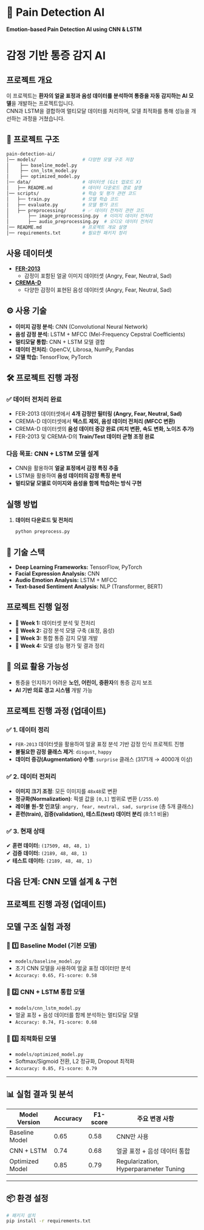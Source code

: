# 🏥 Pain Detection AI
**Emotion-based Pain Detection AI using CNN & LSTM**

# 감정 기반 통증 감지 AI

## 프로젝트 개요
이 프로젝트는 **환자의 얼굴 표정과 음성 데이터를 분석하여 통증을 자동 감지하는 AI 모델**을 개발하는 프로젝트입니다.  
CNN과 LSTM을 결합하여 멀티모달 데이터를 처리하며, 모델 최적화를 통해 성능을 개선하는 과정을 거쳤습니다.  
## 📂 프로젝트 구조
 ```bash
pain-detection-ai/
│── models/                 # 다양한 모델 구조 저장
│    ├── baseline_model.py 
│    ├── cnn_lstm_model.py 
│    ├── optimized_model.py
│── data/                   # 데이터셋 (Git 업로드 X)
│   ├── README.md           # 데이터 다운로드 경로 설명
│── scripts/                # 학습 및 평가 관련 코드
│   ├── train.py            # 모델 학습 코드
│   ├── evaluate.py         # 모델 평가 코드
│   ├── preprocessing/      # ✅ 데이터 전처리 관련 코드
│       ├── image_preprocessing.py  # 이미지 데이터 전처리
│       ├── audio_preprocessing.py  # 오디오 데이터 전처리
│── README.md               # 프로젝트 개요 설명
│── requirements.txt        # 필요한 패키지 정리
````


## 사용 데이터셋
- **[FER-2013](https://www.kaggle.com/datasets/msambare/fer2013)**
  - 감정이 포함된 얼굴 이미지 데이터셋 (Angry, Fear, Neutral, Sad)
- **[CREMA-D](https://github.com/CheyneyComputerScience/CREMA-D)**
  - 다양한 감정이 표현된 음성 데이터셋 (Angry, Fear, Neutral, Sad)

## ⚙️ 사용 기술
- **이미지 감정 분석:** CNN (Convolutional Neural Network)
- **음성 감정 분석:** LSTM + MFCC (Mel-Frequency Cepstral Coefficients)
- **멀티모달 통합:** CNN + LSTM 모델 결합
- **데이터 전처리:** OpenCV, Librosa, NumPy, Pandas
- **모델 학습:** TensorFlow, PyTorch

## 🛠 프로젝트 진행 과정
### ✅ 데이터 전처리 완료
- FER-2013 데이터셋에서 **4개 감정만 필터링 (Angry, Fear, Neutral, Sad)**
- CREMA-D 데이터셋에서 **텍스트 제외, 음성 데이터 전처리 (MFCC 변환)**
- CREMA-D 데이터셋의 **음성 데이터 증강 완료 (피치 변환, 속도 변화, 노이즈 추가)**
- FER-2013 및 CREMA-D의 **Train/Test 데이터 균형 조정 완료**

### 다음 목표: CNN + LSTM 모델 설계
- CNN을 활용하여 **얼굴 표정에서 감정 특징 추출**
- LSTM을 활용하여 **음성 데이터의 감정 특징 분석**
- **멀티모달 모델로 이미지와 음성을 함께 학습하는 방식 구현**

## 실행 방법
1. **데이터 다운로드 및 전처리**
   ```bash
   python preprocess.py

## 🔧 기술 스택
- **Deep Learning Frameworks:** TensorFlow, PyTorch
- **Facial Expression Analysis:** CNN
- **Audio Emotion Analysis:** LSTM + MFCC
- **Text-based Sentiment Analysis:** NLP (Transformer, BERT)

## 프로젝트 진행 일정
- 📅 **Week 1:** 데이터셋 분석 및 전처리
- 📅 **Week 2:** 감정 분석 모델 구축 (표정, 음성)
- 📅 **Week 3:** 통합 통증 감지 모델 개발
- 📅 **Week 4:** 모델 성능 평가 및 결과 정리

## 🏥 의료 활용 가능성
- 통증을 인지하기 어려운 **노인, 어린이, 중환자**의 통증 감지 보조
- **AI 기반 의료 경고 시스템** 개발 가능

## 프로젝트 진행 과정 (업데이트) 

### ✅ 1. 데이터 정리
- `FER-2013` 데이터셋을 활용하여 얼굴 표정 분석 기반 감정 인식 프로젝트 진행
- **불필요한 감정 클래스 제거**: `disgust`, `happy`
- **데이터 증강(Augmentation) 수행**: `surprise` 클래스 (3171개 → 4000개 이상)

### ✅ 2. 데이터 전처리
- **이미지 크기 조정**: 모든 이미지를 `48x48`로 변환
- **정규화(Normalization)**: 픽셀 값을 `[0,1]` 범위로 변환 (`/255.0`)
- **레이블 원-핫 인코딩**: `angry, fear, neutral, sad, surprise` (총 5개 클래스)
- **훈련(train), 검증(validation), 테스트(test) 데이터 분리** (8:1:1 비율)

### ✅ 3. 현재 상태
✔ **훈련 데이터:** `(17509, 48, 48, 1)`  
✔ **검증 데이터:** `(2189, 48, 48, 1)`  
✔ **테스트 데이터:** `(2189, 48, 48, 1)`

다음 단계: **CNN 모델 설계 & 구현**
---
## 프로젝트 진행 과정 (업데이트) 

## 모델 구조 실험 과정
### 🔹 1️⃣ **Baseline Model (기본 모델)**
- `models/baseline_model.py`
- 초기 CNN 모델을 사용하여 얼굴 표정 데이터만 분석
- `Accuracy: 0.65, F1-score: 0.58`

### 🔹 2️⃣ **CNN + LSTM 통합 모델**
- `models/cnn_lstm_model.py`
- 얼굴 표정 + 음성 데이터를 함께 분석하는 멀티모달 모델
- `Accuracy: 0.74, F1-score: 0.68`

### 🔹 3️⃣ **최적화된 모델**
- `models/optimized_model.py`
- Softmax/Sigmoid 전환, L2 정규화, Dropout 최적화
- `Accuracy: 0.85, F1-score: 0.79`

---

## 📊 실험 결과 및 분석
| Model Version       | Accuracy | F1-score | 주요 변경 사항 |
|--------------------|----------|----------|--------------|
| Baseline Model    | 0.65     | 0.58     | CNN만 사용 |
| CNN + LSTM        | 0.74     | 0.68     | 얼굴 표정 + 음성 데이터 통합 |
| Optimized Model   | 0.85     | 0.79     | Regularization, Hyperparameter Tuning |

---

## 📦 환경 설정
```bash
# 패키지 설치
pip install -r requirements.txt

